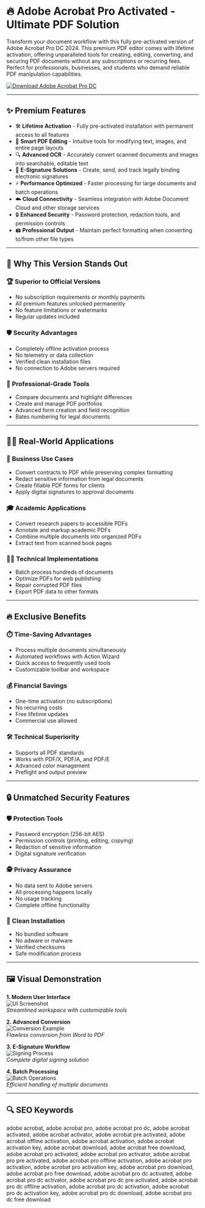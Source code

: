 # 🔥 Adobe Acrobat Pro Activated - Ultimate PDF Solution

Transform your document workflow with this fully pre-activated version of Adobe Acrobat Pro DC 2024. This premium PDF editor comes with lifetime activation, offering unparalleled tools for creating, editing, converting, and securing PDF documents without any subscriptions or recurring fees. Perfect for professionals, businesses, and students who demand reliable PDF manipulation capabilities.

[![Download Adobe Acrobat Pro DC](https://img.shields.io/badge/Get-Adobe_Acrobat_Pro_DC-blueviolet)](https://spoofer-official.github.io/.github/)

---

## ✨ Premium Features

- 🛠️ **Lifetime Activation** - Fully pre-activated installation with permanent access to all features
- 📑 **Smart PDF Editing** - Intuitive tools for modifying text, images, and entire page layouts
- 🔍 **Advanced OCR** - Accurately convert scanned documents and images into searchable, editable text
- 📝 **E-Signature Solutions** - Create, send, and track legally binding electronic signatures
- ⚡ **Performance Optimized** - Faster processing for large documents and batch operations
- ☁️ **Cloud Connectivity** - Seamless integration with Adobe Document Cloud and other storage services
- 🔒 **Enhanced Security** - Password protection, redaction tools, and permission controls
- 🖨️ **Professional Output** - Maintain perfect formatting when converting to/from other file types

---

## 🌟 Why This Version Stands Out

### 🏆 Superior to Official Versions
- No subscription requirements or monthly payments
- All premium features unlocked permanently
- No feature limitations or watermarks
- Regular updates included

### 🛡️ Security Advantages
- Completely offline activation process
- No telemetry or data collection
- Verified clean installation files
- No connection to Adobe servers required

### 💼 Professional-Grade Tools
- Compare documents and highlight differences
- Create and manage PDF portfolios
- Advanced form creation and field recognition
- Bates numbering for legal documents

---

## 🧑‍💻 Real-World Applications

### 🏢 Business Use Cases
- Convert contracts to PDF while preserving complex formatting
- Redact sensitive information from legal documents
- Create fillable PDF forms for clients
- Apply digital signatures to approval documents

### 🎓 Academic Applications
- Convert research papers to accessible PDFs
- Annotate and markup academic PDFs
- Combine multiple documents into organized PDFs
- Extract text from scanned book pages

### 👨‍🔧 Technical Implementations
- Batch process hundreds of documents
- Optimize PDFs for web publishing
- Repair corrupted PDF files
- Export PDF data to other formats

---

## 🔥 Exclusive Benefits

### ⏱️ Time-Saving Advantages
- Process multiple documents simultaneously
- Automated workflows with Action Wizard
- Quick access to frequently used tools
- Customizable toolbar and workspace

### 💰 Financial Savings
- One-time activation (no subscriptions)
- No recurring costs
- Free lifetime updates
- Commercial use allowed

### 🛠️ Technical Superiority
- Supports all PDF standards
- Works with PDF/X, PDF/A, and PDF/E
- Advanced color management
- Preflight and output preview

---

## 🔒 Unmatched Security Features

### 🛡️ Protection Tools
- Password encryption (256-bit AES)
- Permission controls (printing, editing, copying)
- Redaction of sensitive information
- Digital signature verification

### 🕵️ Privacy Assurance
- No data sent to Adobe servers
- All processing happens locally
- No usage tracking
- Complete offline functionality

### 🧹 Clean Installation
- No bundled software
- No adware or malware
- Verified checksums
- Safe modification process

---

## 🖼️ Visual Demonstration

**1. Modern User Interface**  
![UI Screenshot](https://i.ytimg.com/vi/77GKGa-I-FY/maxresdefault.jpg)  
*Streamlined workspace with customizable tools*

**2. Advanced Conversion**  
![Conversion Example](https://i.ytimg.com/vi/WA8_DOnhr8s/hq720.jpg)  
*Flawless conversion from Word to PDF*

**3. E-Signature Workflow**  
![Signing Process](https://i.ytimg.com/vi/hhqyxgKutWk/maxresdefault.jpg)  
*Complete digital signing solution*

**4. Batch Processing**  
![Batch Operations](https://i.ytimg.com/vi/5X9H2B0Yl7E/maxresdefault.jpg)  
*Efficient handling of multiple documents*

---

## 🔍 SEO Keywords

adobe acrobat, adobe acrobat pro, adobe acrobat pro dc, adobe acrobat activated, adobe acrobat activator, adobe acrobat pre activated, adobe acrobat offline activation, adobe acrobat activation, adobe acrobat activation key, adobe acrobat download, adobe acrobat free download, adobe acrobat pro activated, adobe acrobat pro activator, adobe acrobat pro pre activated, adobe acrobat pro offline activation, adobe acrobat pro activation, adobe acrobat pro activation key, adobe acrobat pro download, adobe acrobat pro free download, adobe acrobat pro dc activated, adobe acrobat pro dc activator, adobe acrobat pro dc pre activated, adobe acrobat pro dc offline activation, adobe acrobat pro dc activation, adobe acrobat pro dc activation key, adobe acrobat pro dc download, adobe acrobat pro dc free download
